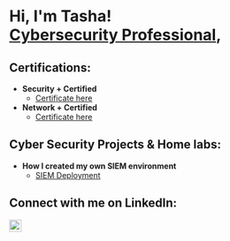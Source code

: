 <h1>Hi, I'm Tasha! <br/><a ><a href="https://www.linkedin.com/in/tasha-elysee/">Cybersecurity Professional</a>, 

<h2>Certifications:</h2>

- <b>Security + Certified </b> 
  - [Certificate here](https://clipchamp.com/watch/7vHbVKSrgSx)
- <b>Network + Certified </b> 
  - [Certificate here]()

<h2>Cyber Security Projects & Home labs:</h2>

- <b>How I created my own SIEM environment</b> 
  - [SIEM Deployment](https://github.com/joshmadakor1/Algorithms-Practice) 




<h2>Connect with me on LinkedIn:</h2>


[<img align="left" alt="JoshMadakor | LinkedIn" width="22px" src="https://cdn.jsdelivr.net/npm/simple-icons@v3/icons/linkedin.svg" />][linkedin]



[linkedin]: https://www.linkedin.com/in/tasha-elysee/

<!--
**joshmadakor1/joshmadakor1** is a ✨ _special_ ✨ repository because its `README.md` (this file) appears on your GitHub profile.

Here are some ideas to get you started:

- 🔭 I’m currently working on ...
- 🌱 I’m currently learning ...
- 👯 I’m looking to collaborate on ...
- 🤔 I’m looking for help with ...
- 💬 Ask me about ...
- 📫 How to reach me: ...
- 😄 Pronouns: ...
- ⚡ Fun fact: ...
-->
